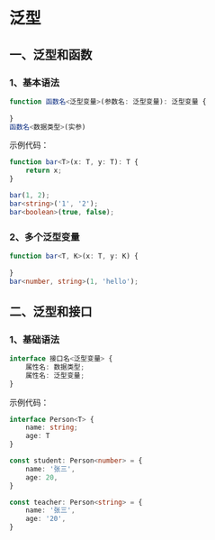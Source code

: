 # 泛型

## 一、泛型和函数

### 1、基本语法

```ts
function 函数名<泛型变量>(参数名: 泛型变量): 泛型变量 {
    
}
函数名<数据类型>(实参)
```

示例代码：

```ts
function bar<T>(x: T, y: T): T {
    return x;
}

bar(1, 2);
bar<string>('1', '2');
bar<boolean>(true, false);
```

### 2、多个泛型变量

```ts
function bar<T, K>(x: T, y: K) {
    
}
bar<number, string>(1, 'hello');
```

## 二、泛型和接口

### 1、基础语法

```ts
interface 接口名<泛型变量> {
    属性名: 数据类型;
    属性名: 泛型变量;
}
```

示例代码：

```ts
interface Person<T> {
    name: string;
    age: T
}

const student: Person<number> = {
    name: '张三',
    age: 20,
}

const teacher: Person<string> = {
    name: '张三',
    age: '20',
}
```

